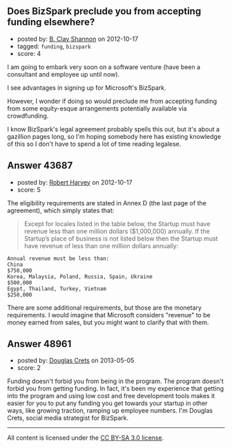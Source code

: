 ## Does BizSpark preclude you from accepting funding elsewhere?

- posted by: [B. Clay Shannon](https://stackexchange.com/users/-1/21196-b-clay-shannon) on 2012-10-17
- tagged: `funding`, `bizspark`
- score: 4

I am going to embark very soon on a software venture (have been a consultant and employee up until now).

I see advantages in signing up for Microsoft's BizSpark.

However, I wonder if doing so would preclude me from accepting funding from some equity-esque arrangements potentially available via crowdfunding.

I know BizSpark's legal agreement probably spells this out, but it's about a gazillion pages long, so I'm hoping somebody here has existing knowledge of this so I don't have to spend a lot of time reading legalese.



## Answer 43687

- posted by: [Robert Harvey](https://stackexchange.com/users/-1/11254-robert-harvey) on 2012-10-17
- score: 5

The eligibility requirements are stated in Annex D (the last page of the agreement), which simply states that:

> Except for locales listed in the table below, the Startup must have
> revenue less than one million dollars ($1,000,000) annually. If the
> Startup’s place of business is not listed below then the Startup must
> have revenue of less than one million dollars annually:

    Annual revenue must be less than:
    China       
    $750,000
    Korea, Malaysia, Poland, Russia, Spain, Ukraine
    $500,000
    Egypt, Thailand, Turkey, Vietnam
    $250,000

There are some additional requirements, but those are the monetary requirements.  I would imagine that Microsoft considers "revenue" to be money earned from sales, but you might want to clarify that with them.


## Answer 48961

- posted by: [Douglas Crets](https://stackexchange.com/users/-1/26116-douglas-crets) on 2013-05-05
- score: 2

Funding doesn't forbid you from being in the program. The program doesn't forbid you from getting funding. In fact, it's been my experience that getting into the program and using low cost and free development tools makes it easier for you to put any funding you get towards your startup in other ways, like growing traction, ramping up employee numbers. I'm Douglas Crets, social media strategist for BizSpark.



---

All content is licensed under the [CC BY-SA 3.0 license](https://creativecommons.org/licenses/by-sa/3.0/).
